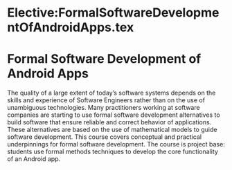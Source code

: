 






Elective:FormalSoftwareDevelopmentOfAndroidApps.tex
===================================================






Formal Software Development of Android Apps
===========================================


The quality of a large extent of today’s software systems depends on the skills and experience of Software Engineers rather than on the use of unambiguous technologies. Many practitioners working at software companies are starting to use formal software development alternatives to build software that ensure reliable and correct behavior of applications. These alternatives are based on the use of mathematical models to guide software development. This course covers conceptual and practical underpinnings for formal software development. The course is project base: students use formal methods techniques to develop the core functionality of an Android app.











